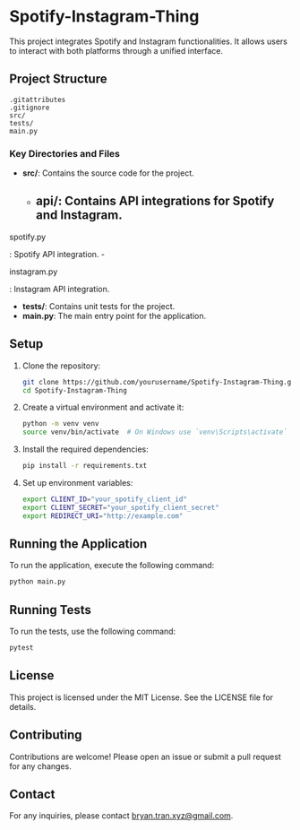 # Spotify-Instagram-Thing

This project integrates Spotify and Instagram functionalities. It allows users to interact with both platforms through a unified interface.

## Project Structure

```
.gitattributes
.gitignore
src/
tests/
main.py
```

### Key Directories and Files

- **src/**: Contains the source code for the project.
  - **api/**: Contains API integrations for Spotify and Instagram.
    - 

spotify.py

: Spotify API integration.
    - 

instagram.py

: Instagram API integration.
- **tests/**: Contains unit tests for the project.
- **main.py**: The main entry point for the application.

## Setup

1. Clone the repository:
    ```sh
    git clone https://github.com/yourusername/Spotify-Instagram-Thing.git
    cd Spotify-Instagram-Thing
    ```

2. Create a virtual environment and activate it:
    ```sh
    python -m venv venv
    source venv/bin/activate  # On Windows use `venv\Scripts\activate`
    ```

3. Install the required dependencies:
    ```sh
    pip install -r requirements.txt
    ```

4. Set up environment variables:
    ```sh
    export CLIENT_ID="your_spotify_client_id"
    export CLIENT_SECRET="your_spotify_client_secret"
    export REDIRECT_URI="http://example.com"
    ```

## Running the Application

To run the application, execute the following command:
```sh
python main.py
```

## Running Tests

To run the tests, use the following command:
```sh
pytest
```

## License

This project is licensed under the MIT License. See the LICENSE file for details.

## Contributing

Contributions are welcome! Please open an issue or submit a pull request for any changes.

## Contact

For any inquiries, please contact [bryan.tran.xyz@gmail.com](mailto:bryan.tran.xyz@gmail.com).